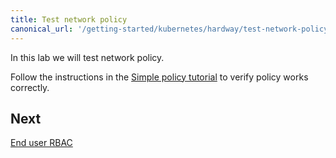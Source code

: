 ```yaml
---
title: Test network policy
canonical_url: '/getting-started/kubernetes/hardway/test-network-policy'
---
```


In this lab we will test network policy.

Follow the instructions in the [Simple policy tutorial](/security/tutorials/kubernetes-policy-basic) to verify policy works correctly.

## Next

[End user RBAC](./end-user-rbac)
